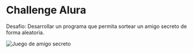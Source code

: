 # Challenge Alura

Desafio: Desarrollar un programa que permita sortear un amigo secreto de forma aleatoria. 

![Juego de amigo secreto](https://i.imgur.com/uhc11Kz.png)
